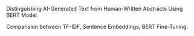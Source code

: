 Distinguishing AI-Generated Text from Human-Written Abstracts Using BERT Model

Comparision between TF-IDF, Sentence Embeddings, BERT Fine-Tuning. 
